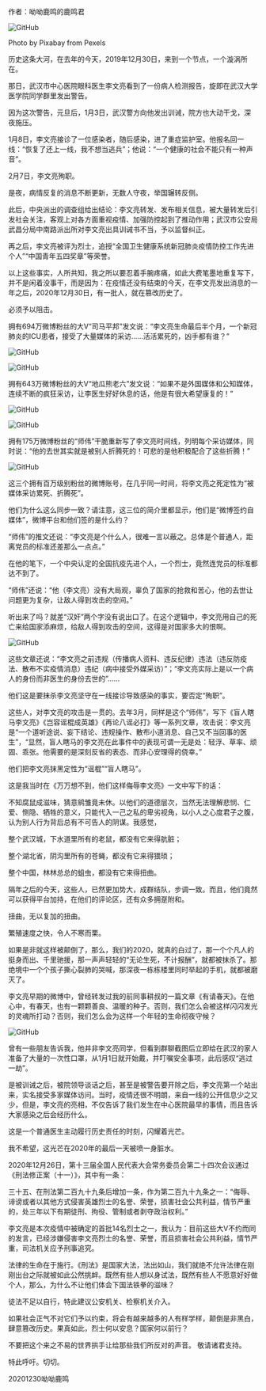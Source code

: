 作者：呦呦鹿鸣的鹿鸣君

![GitHub](https://chinadigitaltimes.net/chinese/files/2020/12/post-660920-5fed228ce4a57.)

Photo by Pixabay from Pexels

历史这条大河，在去年的今天，2019年12月30日，来到一个节点，一个漩涡所在。

那日，武汉市中心医院眼科医生李文亮看到了一份病人检测报告，旋即在武汉大学医学院同学群里发出警告。

因为这次警告，元旦后，1月3日，武汉警方向他发出训诫，院方也大动干戈，深夜施压。

1月8日，李文亮接诊了一位感染者，随后感染，进了重症监护室。他报名回一线：“恢复了还上一线，我不想当逃兵”；他说：“一个健康的社会不能只有一种声音”。

2月7日，李文亮殉职。

是夜，病情反复的消息不断更新，无数人守夜，举国辗转反侧。

此后，中央派出的调查组给出结论：李文亮转发、发布相关信息，被大量转发后引发社会关注，客观上对各方面重视疫情、加强防控起到了推动作用；武汉市公安局武昌分局中南路派出所对李文亮出具训诫书不当，予以监督纠正。

再之后，李文亮被评为烈士，追授“全国卫生健康系统新冠肺炎疫情防控工作先进个人”“中国青年五四奖章”等荣誉。

以上这些事实，人所共知，我之所以要忍着手腕疼痛，如此大费笔墨地重复写下，并不是闲着没事干，而是因为：在疫情还没有结束的今天，在李文亮发出消息的一年之后，2020年12月30日，有一批人，就在篡改历史了。

必须予以阻击。

拥有694万微博粉丝的大V“司马平邦”发文说：“李文亮生命最后半个月，一个新冠肺炎的ICU患者，接受了大量媒体的采访……活活累死的，凶手都有谁？”

![GitHub](https://chinadigitaltimes.net/chinese/files/2020/12/post-660920-5fed228ee91a2.)

![GitHub](https://chinadigitaltimes.net/chinese/files/2020/12/post-660920-5fed2290db7bf.)

拥有643万微博粉丝的大V“地瓜熊老六”发文说：“如果不是外国媒体和公知媒体，连续不断的疯狂采访，让李医生好好休息的话，他是有很大希望康复的！”

![GitHub](https://chinadigitaltimes.net/chinese/files/2020/12/post-660920-5fed2292d2435.)

![GitHub](https://chinadigitaltimes.net/chinese/files/2020/12/post-660920-5fed229538d7d.)

拥有175万微博粉丝的“师伟”干脆重新写了李文亮时间线，列明每个采访媒体，同时说：“他的去世其实就是被别人折腾死的！可悲的是他积极配合了这些折腾！”

![GitHub](https://chinadigitaltimes.net/chinese/files/2020/12/post-660920-5fed22972c225.)

这三个拥有百万级别粉丝的微博账号，在几乎同一时间，将李文亮之死定性为“被媒体采访累死、折腾死”。

他们为什么这么同步一致？请注意，这三位的简介里都显示，他们是“微博签约自媒体”，微博平台和他们签的是什么约？

“师伟”的推文还说：“李文亮是个什么人，很难一言以蔽之。总体是个普通人，距离党员的标准还差那么一点点。”

在他的笔下，一个中央认定的全国抗疫先进个人，一个烈士，竟然连党员的标准都达不到了。

“师伟”还说：“他（李文亮）没有大局观，辜负了国家的抢救和苦心，他的去世让问题更为复杂，让敌人得到攻击的空间。”

听出来了吗？就差“汉奸”两个字没有说出口了。在这个逻辑中，李文亮用自己的死亡来给国家添麻烦，给敌人得到攻击的空间，这得是对国家多大的恨啊。

![GitHub](https://chinadigitaltimes.net/chinese/files/2020/12/post-660920-5fed229a1a088.)

这些文章还说：“李文亮之前违规（传播病人资料、违反纪律）违法（违反防疫法、散布不实疫情消息）违纪（病中接受外媒采访）”；“李文亮实际上是以一个病人的身份而非医生的身份去世的”……

他们这是要抹杀李文亮坚守在一线接诊导致感染的事实，要否定“殉职”。

这些人，对李文亮的攻击是一贯的。去年3月，同样是这个“师伟”，写下《盲人瞎马李文亮》《岂容谣棍成英雄》《再论八谣必打》等一系列文章，攻击说：李文亮是“一个道听途说、妄下结论、违规操作、散布小道消息、自己又不当回事的医生”，“显然，盲人瞎马的李文亮在此事件中的表现可谓一无是处：轻浮、草率、顽固、乖张。他需要的是深刻反省的表态、而非心安理得的侥幸。”

他们把李文亮抹黑定性为“谣棍”“盲人瞎马”。

这是我当时在《万万想不到，他们这样侮辱李文亮》一文中写下的话：

不知腐鼠成滋味，猜意鹓雏竟未休。以他们的道德层次，当然无法理解悲悯、仁爱、恻隐、牺牲的意义，只能代入一己之私的卑劣视角，以小人之心度君子之腹，认为别人行为背后总有不可告人的阴谋。我感觉，

整个武汉城，下水道里所有的老鼠，都没有它来得肮脏；

整个湖北省，阴沟里所有的苍蝇，都没有它来得猥琐；

整个中国，林林总总的蛆虫，都没有它来得扭曲。

隔年之后的今天，这些人，已然更加势大，成群结队，步调一致。而且，他们竟然可以获得平台加持，在他们的评论区，还有众多拥趸附和。

扭曲，无以复加的扭曲。

繁殖速度之快，令人不寒而栗。

如果是非就这样被颠倒了，那么，我们的2020，就真的白过了，那一个个凡人的挺身而出、千里驰援，那一声声轻轻的“无论生死，不计报酬”，就都被抹杀了。那绝境中一个个孩子撕心裂肺的哭喊，那深夜一栋栋楼里同时举起的手机，就都被磨灭了。

李文亮早期的微博中，曾经转发过我的前同事耕叔的一篇文章《有请春天》。在他心中，有春天，也有一颗颗善良、温暖的种子。否则，我们怎么会被这样闪闪发光的灵魂所打动？否则，我们怎么会为这样一个年轻的生命彻夜守候？

![GitHub](https://chinadigitaltimes.net/chinese/files/2020/12/post-660920-5fed229c1507a.)

曾有一些朋友告诉我，他并非李文亮同学，但看到群聊截图后立即给在武汉的家人准备了大量的一次性口罩，从1月1日就开始戴，并叮嘱安全事项，此后感叹“逃过一劫”。

是被训诫之后，被院领导谈话之后，甚至是被警告要开除之后，李文亮第一个站出来，实名接受多家媒体访问。当时，疫情还很不明朗，来自一线的公开信息少之又少，但是，李文亮的亮相，不仅告诉了我们发生在中心医院最早的事情，而且告诉大家感染之后会经历什么。

这是一个普通医生主动履行历史责任的时刻，闪耀着光芒。

我不希望，这光芒在2020年的最后一天被喷一身脏水。

2020年12月26日，第十三届全国人民代表大会常务委员会第二十四次会议通过《刑法修正案（十一）》，其中有一条：



三十五、在刑法第二百九十九条后增加一条，作为第二百九十九条之一：“侮辱、诽谤或者以其他方式侵害英雄烈士的名誉、荣誉，损害社会公共利益，情节严重的，处三年以下有期徒刑、拘役、管制或者剥夺政治权利。”



李文亮是本次疫情中被确定的首批14名烈士之一，我认为：目前这些大V不约而同的发言，已经涉嫌侵害李文亮烈士的名誉、荣誉，而且损害社会公共利益，情节严重，司法机关应予刑事追究。

法律的生命在于施行。《刑法》是国家大法，法出如山，我们就绝不允许法律在刚刚出台之际就被如此公然挑衅。既然有些人想以身试法，既然有些人不愿意好好做个人，那么，为什么不让他们体会下国法铁拳的滋味？

徒法不足以自行，特此建议公安机关、检察机关介入。

如果社会正气不对它们予以约束，将会有越来越多的人有样学样，颠倒是非黑白，肆意篡改历史。果真如此，烈士何以安息？国家何以前行？

不要把这个来之不易的世界拱手让给那些我们所反对的声音。 敬请诸君支持。

特此呼吁。切切。

20201230呦呦鹿鸣 

